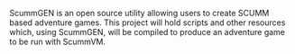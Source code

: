 ScummGEN is an open source utility allowing users to create SCUMM based adventure games. This project will hold scripts and other resources which, using ScummGEN, will be compiled to produce an adventure game to be run with ScummVM.